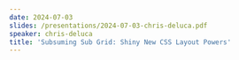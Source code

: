 ```yaml
---
date: 2024-07-03
slides: /presentations/2024-07-03-chris-deluca.pdf
speaker: chris-deluca
title: 'Subsuming Sub Grid: Shiny New CSS Layout Powers'
---
```

